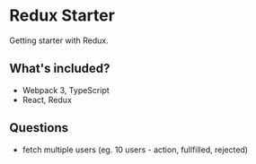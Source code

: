 # Redux Starter
Getting starter with Redux.

## What's included?

* Webpack 3, TypeScript
* React, Redux

## Questions

* fetch multiple users (eg. 10 users - action, fullfilled, rejected) 